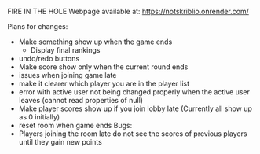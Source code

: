 FIRE IN THE HOLE
Webpage available at: https://notskriblio.onrender.com/

Plans for changes:
- Make something show up when the game ends
   - Display final rankings
- undo/redo buttons
- Make score show only when the current round ends
- issues when joining game late
- make it clearer which player you are in the player list
- error with active user not being changed properly when the active user leaves (cannot read properties of null)
- Make player scores show up if you join lobby late (Currently all show up as 0 initially)
- reset room when game ends
Bugs:
- Players joining the room late do not see the scores of previous players until they gain new points
